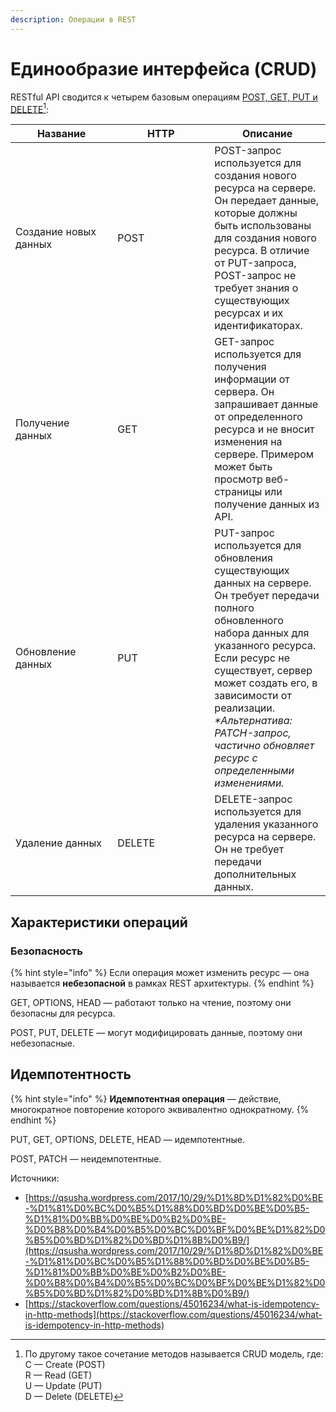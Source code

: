 ```yaml
---
description: Операции в REST
---
```


# Единообразие интерфейса (CRUD)

RESTful API сводится к четырем базовым операциям [POST, GET, PUT и DELETE](#user-content-fn-1)[^1]:

<table><thead><tr><th width="147.33333333333331">Название</th><th width="139">HTTP</th><th>Описание</th></tr></thead><tbody><tr><td>Создание новых данных</td><td>POST</td><td>POST-запрос используется для создания нового ресурса на сервере. Он передает данные, которые должны быть использованы для создания нового ресурса. В отличие от PUT-запроса, POST-запрос не требует знания о существующих ресурсах и их идентификаторах.</td></tr><tr><td>Получение данных</td><td>GET</td><td>GET-запрос используется для получения информации от сервера. Он запрашивает данные от определенного ресурса и не вносит изменения на сервере. Примером может быть просмотр веб-страницы или получение данных из API.</td></tr><tr><td>Обновление данных</td><td>PUT</td><td>PUT-запрос используется для обновления существующих данных на сервере. Он требует передачи полного обновленного набора данных для указанного ресурса. Если ресурс не существует, сервер может создать его, в зависимости от реализации.<br><em>*Альтернатива: PATCH-запрос, частично обновляет ресурс с определенными изменениями.</em></td></tr><tr><td>Удаление данных</td><td>DELETE</td><td>DELETE-запрос используется для удаления указанного ресурса на сервере. Он не требует передачи дополнительных данных.</td></tr></tbody></table>

## Характеристики операций

### Безопасность

{% hint style="info" %}
Если операция может изменить ресурс — она называется **небезопасной** в рамках REST архитектуры.
{% endhint %}

GET, OPTIONS, HEAD — работают только на чтение, поэтому они безопасны для ресурса.

POST, PUT, DELETE — могут модифицировать данные, поэтому они небезопасные.

## Идемпотентность

{% hint style="info" %}
**Идемпотентная операция** — действие, многократное повторение которого эквивалентно однократному.
{% endhint %}

PUT, GET, OPTIONS, DELETE, HEAD — идемпотентные.

POST, PATCH — неидемпотентные.







Источники:

* [https://qsusha.wordpress.com/2017/10/29/%D1%8D%D1%82%D0%BE-%D1%81%D0%BC%D0%B5%D1%88%D0%BD%D0%BE%D0%B5-%D1%81%D0%BB%D0%BE%D0%B2%D0%BE-%D0%B8%D0%B4%D0%B5%D0%BC%D0%BF%D0%BE%D1%82%D0%B5%D0%BD%D1%82%D0%BD%D1%8B%D0%B9/](https://qsusha.wordpress.com/2017/10/29/%D1%8D%D1%82%D0%BE-%D1%81%D0%BC%D0%B5%D1%88%D0%BD%D0%BE%D0%B5-%D1%81%D0%BB%D0%BE%D0%B2%D0%BE-%D0%B8%D0%B4%D0%B5%D0%BC%D0%BF%D0%BE%D1%82%D0%B5%D0%BD%D1%82%D0%BD%D1%8B%D0%B9/)
* [https://stackoverflow.com/questions/45016234/what-is-idempotency-in-http-methods](https://stackoverflow.com/questions/45016234/what-is-idempotency-in-http-methods)

[^1]: По другому такое сочетание методов называется CRUD модель, где:\
    C — Create (POST)\
    R — Read (GET)\
    U — Update (PUT)\
    D — Delete (DELETE)
